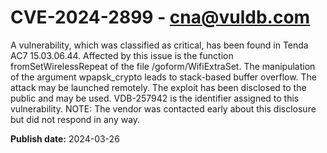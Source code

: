 # CVE-2024-2899 - cna@vuldb.com

A vulnerability, which was classified as critical, has been found in Tenda AC7 15.03.06.44. Affected by this issue is the function fromSetWirelessRepeat of the file /goform/WifiExtraSet. The manipulation of the argument wpapsk_crypto leads to stack-based buffer overflow. The attack may be launched remotely. The exploit has been disclosed to the public and may be used. VDB-257942 is the identifier assigned to this vulnerability. NOTE: The vendor was contacted early about this disclosure but did not respond in any way.

**Publish date:** 2024-03-26
